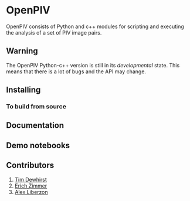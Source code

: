 # OpenPIV

OpenPIV consists of Python and c++ modules for scripting and executing the analysis of 
a set of PIV image pairs. 

## Warning

The OpenPIV Python-c++ version is still in its *developmental* state. This means that there
is a lot of bugs and the API may change. 

## Installing

    
### To build from source



## Documentation


## Demo notebooks 


## Contributors

1. [Tim Dewhirst](https://github.com/timdewhirst)
2. [Erich Zimmer](https://github.com/ErichZimmer)
3. [Alex Liberzon](http://github.com/alexlib)
